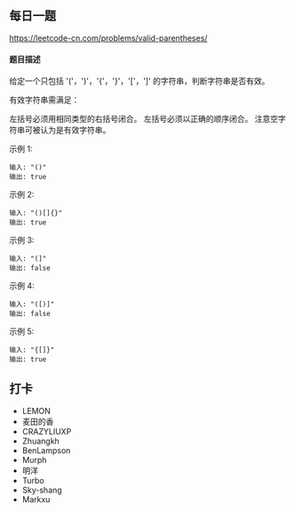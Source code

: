 ## 每日一题
https://leetcode-cn.com/problems/valid-parentheses/

#### 题目描述
给定一个只包括 '('，')'，'{'，'}'，'['，']' 的字符串，判断字符串是否有效。

有效字符串需满足：

左括号必须用相同类型的右括号闭合。
左括号必须以正确的顺序闭合。
注意空字符串可被认为是有效字符串。

示例 1:
```
输入: "()"
输出: true
```
示例 2:
```
输入: "()[]{}"
输出: true
```
示例 3:
```
输入: "(]"
输出: false
```
示例 4:
```
输入: "([)]"
输出: false
```
示例 5:
```
输入: "{[]}"
输出: true
```

## 打卡
- LEMON
- 麦田的香
- CRAZYLIUXP
- Zhuangkh
- BenLampson 
- Murph
- 明洋
- Turbo
- Sky-shang
- Markxu
